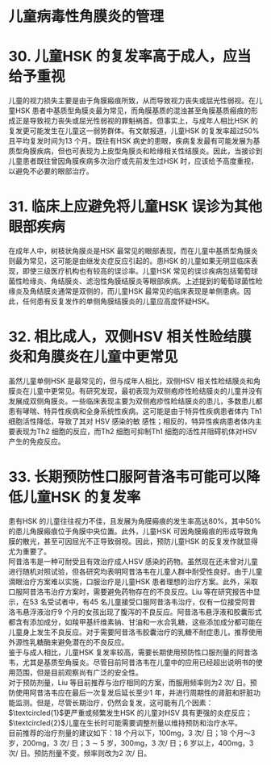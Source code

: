 # 儿童病毒性角膜炎的管理  
# 30. 儿童HSK 的复发率高于成人，应当给予重视  
儿童的视力损失主要是由于角膜瘢痕所致，从而导致视力丧失或屈光性弱视。在儿童HSK 患者中基质型角膜炎最为常见，而角膜基质的混浊甚至角膜基质瘢痕的形成正是导致视力丧失或屈光性弱视的罪魁祸首。但事实上，与成年人相比HSK 的复发更可能发生在儿童这一弱势群体。有文献报道，儿童HSK 的复发率超过$50\%$且平均复发时间为13 个月。既往有HSK 病史的患眼，疾病复发最有可能发展为基质型角膜疾病，但也可表现为上皮型角膜炎和睑缘相关性结膜炎。因此，当接诊到儿童患者既往曾因角膜疾病多次治疗或先前发生过HSK 时，应该给予高度重视，以避免不必要的眼部治疗。  
# 31. 临床上应避免将儿童HSK 误诊为其他眼部疾病  
在成年人中，树枝状角膜炎是HSK 最常见的眼部表现，而在儿童中基质型角膜炎则最为常见，这可能是由继发炎症反应引起的。患HSK 的儿童如果无明显临床表现，即使三级医疗机构也有较高的误诊率。儿童HSK 常见的误诊疾病包括葡萄球菌性睑缘炎、角结膜炎、滤泡性角膜结膜炎等眼部疾病。上述提到的葡萄球菌性睑缘炎及角结膜炎通常是双侧的，而儿童HSK 最常见的临床表现是单侧患病。因此，任何患有反复发作的单侧角膜结膜炎的儿童应高度怀疑HSK。  
# 32. 相比成人，双侧HSV 相关性睑结膜炎和角膜炎在儿童中更常见  
虽然儿童单侧HSK 是最常见的，但与成年人相比，双侧HSV 相关性睑结膜炎和角膜炎在儿童中更常见。有研究发现，最初表现为双侧疱疹性睑结膜炎的儿童并没有发展成双侧角膜炎。一些临床表现主要为双侧疱疹性睑结膜炎的患儿，多数患儿都患有哮喘、特异性疾病和全身系统性疾病。这可能是由于特异性疾病患者体内 Th1  细胞活性降低，导致了其对 HSV  感染的敏 感性；相反的，特异性疾病患者体内主要表现为Th2 细胞的反应，而Th2 细胞可抑制Th1 细胞的活性并阻碍机体对HSV 产生的免疫反应。  
# 33. 长期预防性口服阿昔洛韦可能可以降低儿童HSK 的复发率  
患有HSK 的儿童往往视力不佳，且发展为角膜瘢痕的发生率高达$80\%$，其中$50\%$的患儿角膜瘢痕位于角膜中央位置。此外，儿童HSK 可因角膜瘢痕的形成导致角膜的散光，甚至可因屈光不正导致弱视。因此，预防儿童HSK 的反复发作就显得尤为重要了。  
阿昔洛韦是一种可耐受且有效治疗成人HSV 感染的药物。虽然现在还未曾对儿童进行随机对照试验，但各研究均表明阿昔洛韦在儿童人群中耐受性良好。由于儿童滴眼治疗方案难以实施，口服治疗是儿童HSK 患者理想的治疗方案。此外，采取口服阿昔洛韦治疗方案时，需要避免药物存在的不良反应。Liu 等在研究报告中显示，在53 名受试者中，有45 名儿童接受口服阿昔洛韦治疗，仅有一位接受阿昔洛韦悬浮液治疗9 个月的女孩出现了腹泻的不良反应。阿昔洛韦悬浮液和胶囊形式都含有添加成分，如羧甲基纤维素钠、甘油和一水合乳糖，这些添加成分都可能在儿童身上发生不良反应。对于需要阿昔洛韦胶囊治疗的乳糖不耐症患儿，推荐使用外源性乳糖酶来避免潜在的不良反应。  
鉴于与成人相比，儿童HSK 复发率较高，需要长期使用预防性口服剂量的阿昔洛韦，尤其是基质型角膜炎。尽管目前阿昔洛韦在儿童中的应用已经超出说明书的使用范围，但是目前观察尚有广泛的安全性。  
对于预防剂量，Liu 等目前推荐与治疗相同的方案，而服用频率则为2 次/ 日。预防使用阿昔洛韦应在最后一次复发后延长至少1 年，并进行周期性的肾脏和肝脏功能监测。但是，尽管长期治疗，仍然会复发，这可能有几个因素：$\textcircled{1}$更严重或频繁发生HSK 的儿童对HSV 具有更强的炎症反应；$\textcircled{2}$儿童在生长时可能需要调整剂量以维持预防和治疗水平。  
目前推荐的治疗剂量的建议如下：18 个月以下，$100\mathrm{mg}$，3 次/ 日；18 个月～3 岁，$200\mathrm{mg}$，3 次/ 日；$3\sim5$ 岁，$300\mathrm{mg}$，3 次/ 日；6 岁以上，$400\mathrm{mg}$，3 次/ 日。预防剂量不变，频率则改为2 次/ 日。  